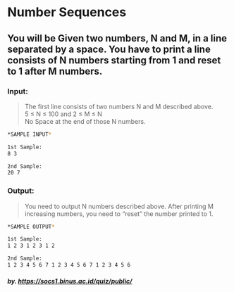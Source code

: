 # Number​ ​Sequences

## You will be Given two numbers, N and M, in a line separated by a space. You have to print a line consists of N numbers starting from 1 and reset to 1 after M numbers.

### Input:

> The​ ​first​ ​line​ ​consists​ ​of​ ​two​ ​numbers​ ​N​ ​and​ ​M​ ​described​ ​above.​  
> 5 ≤ N ≤ 100 and 2 ≤ M ≤ N  
> No Space at the end of those N numbers.    

```sh
*SAMPLE INPUT*

1st Sample:
8 3

2nd Sample:
20 7
```

### Output:

> You need to output N numbers described above. After printing M increasing numbers, you need to “reset” the number printed to 1.  

```sh
*SAMPLE OUTPUT*

1st Sample:
1​ ​2​ ​3​ ​1​ ​2​ ​3​ ​1​ ​2

2nd Sample:
1​ ​2​ ​3​ ​4​ ​5​ ​6​ ​7​ ​1​ ​2​ ​3​ ​4​ ​5​ ​6​ ​7​ ​1​ ​2​ ​3​ ​4​ ​5​ ​6
```

##### by. https://socs1.binus.ac.id/quiz/public/ 
